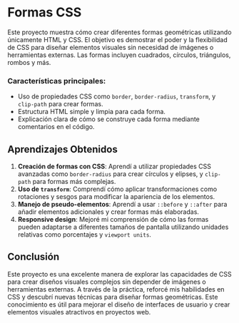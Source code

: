 # Formas CSS

Este proyecto muestra cómo crear diferentes formas geométricas utilizando únicamente HTML y CSS. El objetivo es demostrar el poder y la flexibilidad de CSS para diseñar elementos visuales sin necesidad de imágenes o herramientas externas. Las formas incluyen cuadrados, círculos, triángulos, rombos y más.

### Características principales:
- Uso de propiedades CSS como `border`, `border-radius`, `transform`, y `clip-path` para crear formas.
- Estructura HTML simple y limpia para cada forma.
- Explicación clara de cómo se construye cada forma mediante comentarios en el código.

## Aprendizajes Obtenidos
1. **Creación de formas con CSS**: Aprendí a utilizar propiedades CSS avanzadas como `border-radius` para crear círculos y elipses, y `clip-path` para formas más complejas.
2. **Uso de `transform`**: Comprendí cómo aplicar transformaciones como rotaciones y sesgos para modificar la apariencia de los elementos.
3. **Manejo de pseudo-elementos**: Aprendí a usar `::before` y `::after` para añadir elementos adicionales y crear formas más elaboradas.
4. **Responsive design**: Mejoré mi comprensión de cómo las formas pueden adaptarse a diferentes tamaños de pantalla utilizando unidades relativas como porcentajes y `viewport units`.

## Conclusión
Este proyecto es una excelente manera de explorar las capacidades de CSS para crear diseños visuales complejos sin depender de imágenes o herramientas externas. A través de la práctica, reforcé mis habilidades en CSS y descubrí nuevas técnicas para diseñar formas geométricas. Este conocimiento es útil para mejorar el diseño de interfaces de usuario y crear elementos visuales atractivos en proyectos web.
